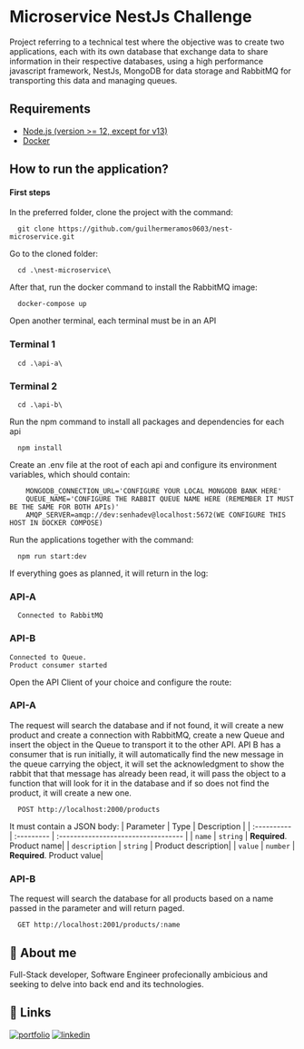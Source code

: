 
# Microservice NestJs Challenge

Project referring to a technical test where the objective was to create two applications, each with its own database that exchange data to share information in their respective databases, using a high performance javascript framework, NestJs, MongoDB for data storage and RabbitMQ for transporting this data and managing queues.




## Requirements

 - [Node.js (version >= 12, except for v13)](https://nodejs.org/en/)
 - [Docker](https://docs.docker.com/get-docker/)

## How to run the application?

#### First steps
In the preferred folder, clone the project with the command:

```http
  git clone https://github.com/guilhermeramos0603/nest-microservice.git
```
Go to the cloned folder:
```http
  cd .\nest-microservice\ 
``` 
After that, run the docker command to install the RabbitMQ image:
```http
  docker-compose up 
```
Open another terminal, each terminal must be in an API

### Terminal 1
```http
  cd .\api-a\ 
```
### Terminal 2
```http
  cd .\api-b\ 
```
Run the npm command to install all packages and dependencies for each api
```http
  npm install 
```
Create an .env file at the root of each api and configure its environment variables, which should contain:
```http
    MONGODB_CONNECTION_URL='CONFIGURE YOUR LOCAL MONGODB BANK HERE'
    QUEUE_NAME='CONFIGURE THE RABBIT QUEUE NAME HERE (REMEMBER IT MUST BE THE SAME FOR BOTH APIs)'
    AMQP_SERVER=amqp://dev:senhadev@localhost:5672(WE CONFIGURE THIS HOST IN DOCKER COMPOSE)
```
Run the applications together with the command:
```http
  npm run start:dev
```
If everything goes as planned, it will return in the log:

### API-A
```http
  Connected to RabbitMQ
```
### API-B
```http
Connected to Queue.
Product consumer started
```

Open the API Client of your choice and configure the route:

### API-A
The request will search the database and if not found, it will create a new product and create a connection with RabbitMQ, create a new Queue and insert the object in the Queue to transport it to the other API. API B has a consumer that is run initially, it will automatically find the new message in the queue carrying the object, it will set the acknowledgment to show the rabbit that that message has already been read, it will pass the object to a function that will look for it in the database and if so does not find the product, it will create a new one.
```http
  POST http://localhost:2000/products
```
It must contain a JSON body:
| Parameter   | Type       | Description                           |
| :---------- | :--------- | :---------------------------------- |
| `name` | `string` | **Required**. Product name|
| `description` | `string` | Product description|
| `value` | `number` | **Required**. Product value|

### API-B
The request will search the database for all products based on a name passed in the parameter and will return paged.
```http
  GET http://localhost:2001/products/:name
```
## 🚀 About me
Full-Stack developer, Software Engineer profecionally ambicious and seeking to delve into back end and its technologies.

## 🔗 Links
[![portfolio](https://img.shields.io/badge/my_portfolio-000?style=for-the-badge&logo=ko-fi&logoColor=white)](https://guilhermesilvanoderamos.netlify.app/)
[![linkedin](https://img.shields.io/badge/linkedin-0A66C2?style=for-the-badge&logo=linkedin&logoColor=white)](https://www.linkedin.com/in/guilherme-silvano-ramos/)

